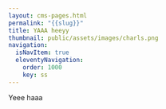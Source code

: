```yaml
---
layout: cms-pages.html
permalink: "{{slug}}"
title: YAAA heeyy
thumbnail: public/assets/images/charls.png
navigation:
  isNavItem: true
  eleventyNavigation:
    order: 1000
    key: ss
---
```

Yeee haaa
